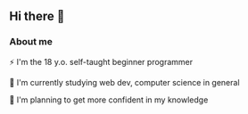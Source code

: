 ## Hi there 👋

### About me

⚡ I'm the 18 y.o. self-taught beginner programmer 

🌱 I'm currently studying web dev, computer science in general

🔭 I'm planning to get more confident in my knowledge

<!--
**Someth1ngFunny/Someth1ngFunny** is a ✨ _special_ ✨ repository because its `README.md` (this file) appears on your GitHub profile.

Here are some ideas to get you started:

- 🔭 I’m currently working on ...
- 🌱 I’m currently learning ...
- 👯 I’m looking to collaborate on ...
- 🤔 I’m looking for help with ...
- 💬 Ask me about ...
- 📫 How to reach me: ...
- 😄 Pronouns: ...
- ⚡ Fun fact: ...
-->
